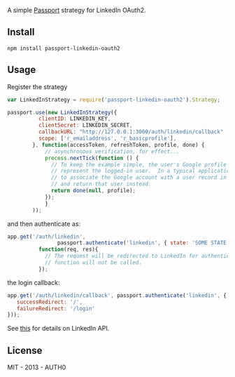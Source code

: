 A simple [Passport](http://passportjs.org/) strategy for LinkedIn OAuth2.

## Install

	npm install passport-linkedin-oauth2

## Usage

Register the strategy

~~~javascript
var LinkedInStrategy = require('passport-linkedin-oauth2').Strategy;

passport.use(new LinkedInStrategy({
    	  clientID: LINKEDIN_KEY,
    	  clientSecret: LINKEDIN_SECRET,
    	  callbackURL: "http://127.0.0.1:3000/auth/linkedin/callback"
    	  scope: ['r_emailaddress', 'r_basicprofile'],
  		}, function(accessToken, refreshToken, profile, done) {
	    	// asynchronous verification, for effect...
		    process.nextTick(function () {
		      // To keep the example simple, the user's Google profile is returned to
		      // represent the logged-in user.  In a typical application, you would want
		      // to associate the Google account with a user record in your database,
		      // and return that user instead.
		      return done(null, profile);
		    });
	  		}
		));
~~~

and then authenticate as:

~~~javascript
app.get('/auth/linkedin',
                passport.authenticate('linkedin', { state: 'SOME STATE'  }),
		  function(req, res){
		    // The request will be redirected to LinkedIn for authentication, so this
		    // function will not be called.
		  });

~~~

the login callback:

~~~javascript
app.get('/auth/linkedin/callback', passport.authenticate('linkedin', {
   successRedirect: '/',
   failureRedirect: '/login'
}));
~~~

See [this](http://developer.linkedin.com/) for details on LinkedIn API.

## License

MIT - 2013 - AUTH0
